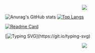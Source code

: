 <p align="center">
<img src="https://capsule-render.vercel.app/api?type=waving&color=timeGradient&height=300&&section=header&text=Hi%20There&fontSize=90&fontAlign=50&fontAlignY=30&desc=I%20am%20Eric%20Hu&descAlign=50&descSize=30&descAlignY=60&animation=twinkling" />
</p>


![Anurag's GitHub stats](https://github-readme-stats.vercel.app/api?username=3b1b-sh&count_private=true&theme=buefy&show_icons=true&include_all_commits=true)  [![Top Langs](https://github-readme-stats.vercel.app/api/top-langs/?username=3b1b-sh&layout=donut)](https://github.com/3b1b-sh)


[![Readme Card](https://github-readme-stats.vercel.app/api/pin/?username=3b1b-sh&repo=Project-Performance-Evaluation-of-Bandit-Algorithms&show_owner=true
)](https://github.com/3b1b-sh/Project-Performance-Evaluation-of-Bandit-Algorithms )                           

<!-- [![Top Langs](https://github-readme-stats.vercel.app/api/top-langs/?username=3b1b-sh&layout=normal)](https://github.com/3b1b-sh) -->



<!-- ![Anurag's GitHub stats](https://github-readme-stats.vercel.app/api?username=3b1b-sh&hide=contribs,prs) -->

[![Typing SVG](https://readme-typing-svg.demolab.com?font=Fira+Code&size=30&pause=1000&center=true&vCenter=true&multiline=true&width=1000&height=100&lines=Welcome+to+my+Github+profile+page!;I+hope+you+would+like+my+projects!)](https://git.io/typing-svg)

<p align="center">
<img src="https://capsule-render.vercel.app/api?type=waving&color=timeGradient&height=300&&section=footer&text=The%20End&fontSize=90&fontAlign=50&fontAlignY=70&desc=Hope%20%you%20have%20a%20Day&descAlign=50&descSize=30&descAlignY=40&animation=twinkling" />
</p>
